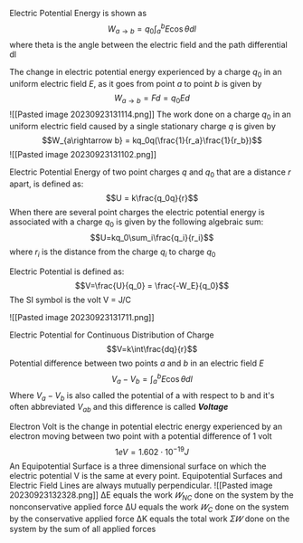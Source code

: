Electric Potential Energy is shown as
$$W_{a\rightarrow b} = q_0 \int^b_a E\cos\theta dl$$
	where theta is the angle between the electric field and the path differential dl

The change in electric potential energy experienced by a charge $q_0$ in an uniform electric field $E$, as it goes from point $a$ to point $b$ is given by
$$W_{a\rightarrow b} = Fd = q_0Ed$$
![[Pasted image 20230923131114.png]]
The work done on a charge $q_0$ in an uniform electric field caused by a single stationary charge $q$ is given by
$$W_{a\rightarrow b} = kq_0q(\frac{1}{r_a}\frac{1}{r_b})$$
![[Pasted image 20230923131102.png]]

Electric Potential Energy of two point charges $q$ and $q_0$ that are a distance $r$ apart, is defined as:
$$U = k\frac{q_0q}{r}$$
When there are several point charges the electric potential energy is associated with a charge $q_0$ is given by the following algebraic sum:
$$U=kq_0\sum_i\frac{q_i}{r_i}$$
	where $r_i$ is the distance from the charge $q_i$ to charge $q_0$

Electric Potential is defined as:
$$V=\frac{U}{q_0} = \frac{-W_E}{q_0}$$
	The SI symbol is the volt V = J/C

![[Pasted image 20230923131711.png]]

Electric Potential for Continuous Distribution of Charge
$$V=k\int\frac{dq}{r}$$
Potential difference between two points $a$ and $b$ in an electric field $E$
$$V_a - V_b = \int^b_aE\cos\theta dl$$
	Where $V_a -V_b$ is also called the potential of a with respect to b and it's often abbreviated $V_{ab}$ and this difference is called ***Voltage***

Electron Volt is the change in potential electric energy experienced by an electron moving between two point with a potential difference of 1 volt
$$1 eV = 1.602 \cdot10^{-19} J$$
An Equipotential Surface is a three dimensional surface on which the electric potential V is the same at every point. Equipotential Surfaces and Electric Field Lines are always mutually perpendicular.
 ![[Pasted image 20230923132328.png]]
ΔE equals the work $𝑊_{NC}$ done on the system by the nonconservative applied force
ΔU equals the work $𝑊_{C}$ done on the system by the conservative applied force
	ΔK equals the total work $\Sigma 𝑊$ done on the system by the sum of all applied forces